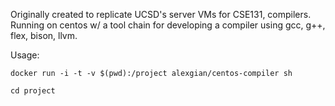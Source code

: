 Originally created to replicate UCSD's server VMs for CSE131, compilers.
Running on centos w/ a tool chain for developing a compiler using gcc, g++, flex, bison, llvm.

Usage:
```
docker run -i -t -v $(pwd):/project alexgian/centos-compiler sh

cd project
```
